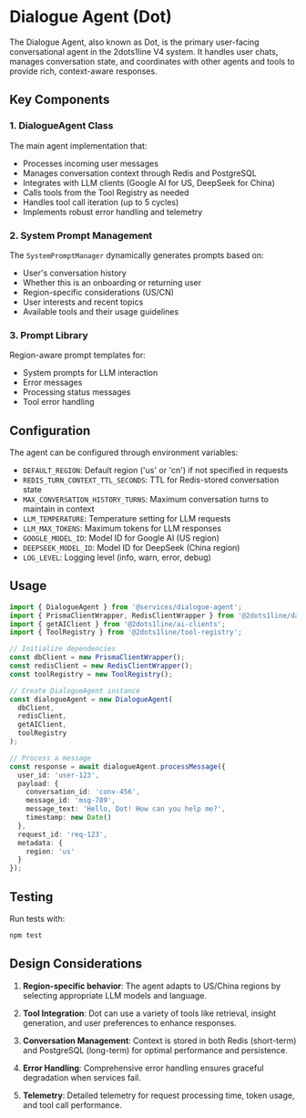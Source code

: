 # Dialogue Agent (Dot)

The Dialogue Agent, also known as Dot, is the primary user-facing conversational agent in the 2dots1line V4 system. It handles user chats, manages conversation state, and coordinates with other agents and tools to provide rich, context-aware responses.

## Key Components

### 1. DialogueAgent Class

The main agent implementation that:
- Processes incoming user messages
- Manages conversation context through Redis and PostgreSQL
- Integrates with LLM clients (Google AI for US, DeepSeek for China)
- Calls tools from the Tool Registry as needed
- Handles tool call iteration (up to 5 cycles)
- Implements robust error handling and telemetry

### 2. System Prompt Management

The `SystemPromptManager` dynamically generates prompts based on:
- User's conversation history
- Whether this is an onboarding or returning user
- Region-specific considerations (US/CN)
- User interests and recent topics
- Available tools and their usage guidelines

### 3. Prompt Library

Region-aware prompt templates for:
- System prompts for LLM interaction
- Error messages
- Processing status messages
- Tool error handling

## Configuration

The agent can be configured through environment variables:
- `DEFAULT_REGION`: Default region ('us' or 'cn') if not specified in requests
- `REDIS_TURN_CONTEXT_TTL_SECONDS`: TTL for Redis-stored conversation state
- `MAX_CONVERSATION_HISTORY_TURNS`: Maximum conversation turns to maintain in context
- `LLM_TEMPERATURE`: Temperature setting for LLM requests
- `LLM_MAX_TOKENS`: Maximum tokens for LLM responses
- `GOOGLE_MODEL_ID`: Model ID for Google AI (US region)
- `DEEPSEEK_MODEL_ID`: Model ID for DeepSeek (China region)
- `LOG_LEVEL`: Logging level (info, warn, error, debug)

## Usage

```typescript
import { DialogueAgent } from '@services/dialogue-agent';
import { PrismaClientWrapper, RedisClientWrapper } from '@2dots1line/database';
import { getAIClient } from '@2dots1line/ai-clients';
import { ToolRegistry } from '@2dots1line/tool-registry';

// Initialize dependencies
const dbClient = new PrismaClientWrapper();
const redisClient = new RedisClientWrapper();
const toolRegistry = new ToolRegistry();

// Create DialogueAgent instance
const dialogueAgent = new DialogueAgent(
  dbClient,
  redisClient,
  getAIClient,
  toolRegistry
);

// Process a message
const response = await dialogueAgent.processMessage({
  user_id: 'user-123',
  payload: {
    conversation_id: 'conv-456',
    message_id: 'msg-789',
    message_text: 'Hello, Dot! How can you help me?',
    timestamp: new Date()
  },
  request_id: 'req-123',
  metadata: {
    region: 'us'
  }
});
```

## Testing

Run tests with:

```bash
npm test
```

## Design Considerations

1. **Region-specific behavior**: The agent adapts to US/China regions by selecting appropriate LLM models and language.

2. **Tool Integration**: Dot can use a variety of tools like retrieval, insight generation, and user preferences to enhance responses.

3. **Conversation Management**: Context is stored in both Redis (short-term) and PostgreSQL (long-term) for optimal performance and persistence.

4. **Error Handling**: Comprehensive error handling ensures graceful degradation when services fail.

5. **Telemetry**: Detailed telemetry for request processing time, token usage, and tool call performance. 